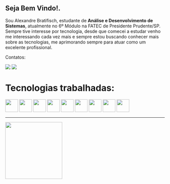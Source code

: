 ## Seja Bem Vindo!.
<p>Sou Alexandre Bratifisch, estudante de <b>Análise e Desenvolvimento de Sistemas</b>, atualmente no 6º Módulo na FATEC de Presidente Prudente/SP. Sempre tive interesse por tecnologia, desde que comecei a estudar venho me interessando cada vez mais e sempre estou buscando conhecer mais sobre as tecnologias, me aprimorando sempre para atuar como um excelente profissional.</p>

<p>Contatos:</p>
<a href="mailto:alexandrebratifisch@gmail.com" target="_blank" ><img src="https://img.shields.io/badge/Gmail-D14836?style=for-the-badge&logo=gmail&logoColor=white" ></a>
<a href="https://www.linkedin.com/in/alexandre-bratifisch/" target="_blank" ><img src="https://img.shields.io/badge/-LinkedIn-%230077B5?style=for-the-badge&logo=linkedin&logoColor=white" ></a> 

# Tecnologias trabalhadas:
<div>
<!-- ícone python -->
<img src="https://cdn.jsdelivr.net/gh/devicons/devicon@latest/icons/python/python-original.svg" height="40px" width="40px"/>
          
<!-- ícone C# -->
<img src="https://cdn.jsdelivr.net/gh/devicons/devicon@latest/icons/csharp/csharp-original.svg" height="40px" width="40px"/>
          
<!-- ícone PHP -->
<img src="https://cdn.jsdelivr.net/gh/devicons/devicon@latest/icons/php/php-original.svg" height="40px" width="40px" />
          
<!-- ícone HTML5 -->
<img src="https://cdn.jsdelivr.net/gh/devicons/devicon@latest/icons/html5/html5-original.svg" height="40px" width="40px" />
          
<!-- ícone CSS -->
<img src="https://cdn.jsdelivr.net/gh/devicons/devicon@latest/icons/css3/css3-original.svg" height="40px" width="40px" />

<!-- ícone JavaScript -->
<img src="https://cdn.jsdelivr.net/gh/devicons/devicon@latest/icons/javascript/javascript-original.svg" height="40px" width="40px" />
          
<!-- ícone REACT -->
<img src="https://cdn.jsdelivr.net/gh/devicons/devicon@latest/icons/react/react-original.svg" height="40px" width="40px" />

<!-- ícone MySQL -->
<img src="https://cdn.jsdelivr.net/gh/devicons/devicon@latest/icons/mysql/mysql-original.svg" height="40px" width="40px" />

<!-- ícone MongoDB -->
<img src="https://cdn.jsdelivr.net/gh/devicons/devicon@latest/icons/mongodb/mongodb-original.svg" height="40px" width="40px" />  
          
</div>

<hr>

<div>
<a href="https://github.com/AlexusBrat">
<img height="180em" src="https://github-readme-stats.vercel.app/api/top-langs/?username=AlexusBrat&layout=compact&langs_count=7&theme=dracula"/>
<!-- <img height="180em" src="https://github-readme-stats.vercel.app/api?username=AlexusBrat&show_icons=true&theme=dracula&include_all_commits=true&count_private=true"/> Gráfico de interação com GIT -->
</div>     
          
